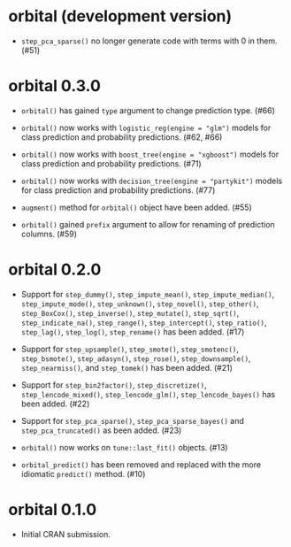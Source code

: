 # orbital (development version)

* `step_pca_sparse()` no longer generate code with terms with 0 in them. (#51)

# orbital 0.3.0

* `orbital()` has gained `type` argument to change prediction type. (#66)

* `orbital()` now works with `logistic_reg(engine = "glm")` models for class prediction and probability predictions. (#62, #66)

* `orbital()` now works with `boost_tree(engine = "xgboost")` models for class prediction and probability predictions. (#71)

* `orbital()` now works with `decision_tree(engine = "partykit")` models for class prediction and probability predictions. (#77)

* `augment()` method for `orbital()` object have been added. (#55)

* `orbital()` gained `prefix` argument to allow for renaming of prediction columns. (#59)

# orbital 0.2.0

* Support for `step_dummy()`,  `step_impute_mean()`, `step_impute_median()`, `step_impute_mode()`,  `step_unknown()`, `step_novel()`, `step_other()`, `step_BoxCox()`, `step_inverse()`, `step_mutate()`, `step_sqrt()`, `step_indicate_na()`, `step_range()`, `step_intercept()`, `step_ratio()`, `step_lag()`, `step_log()`, `step_rename()` has been added. (#17)

* Support for `step_upsample()`, `step_smote()`, `step_smotenc()`, `step_bsmote()`, `step_adasyn()`, `step_rose()`, `step_downsample()`, `step_nearmiss()`, and `step_tomek()` has been added. (#21)

* Support for `step_bin2factor()`, `step_discretize()`, `step_lencode_mixed()`, `step_lencode_glm()`, `step_lencode_bayes()` has been added. (#22)

* Support for `step_pca_sparse()`, `step_pca_sparse_bayes()` and `step_pca_truncated()` as been added. (#23)

* `orbital()` now works on `tune::last_fit()` objects. (#13)

* `orbital_predict()` has been removed and replaced with the more idiomatic `predict()` method. (#10)

# orbital 0.1.0

* Initial CRAN submission.

